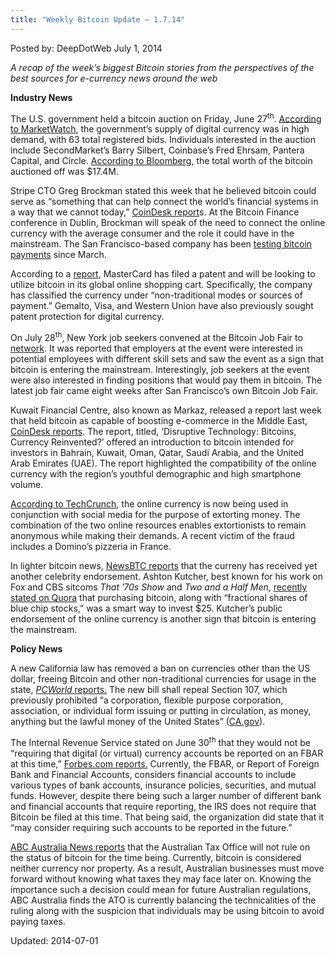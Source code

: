 ```yaml
---
title: "Weekly Bitcoin Update – 1.7.14"
---
```


Posted by: DeepDotWeb
<span>July 1, 2014</span>

<p><em>A recap of the week&#8217;s biggest Bitcoin stories from the perspectives of the best sources for e-currency news around the web</em></p>
<p><strong>Industry News</strong></p>
<p>The U.S. government held a bitcoin auction on Friday, June 27<sup>th</sup>. <a href="http://blogs.marketwatch.com/thetell/2014/06/30/the-u-s-bitcoin-auction-likely-saw-high-demand/">According to MarketWatch</a>, the government&#8217;s supply of digital currency was in high demand, with 63 total registered bids. Individuals interested in the auction include SecondMarket&#8217;s Barry Silbert, Coinbase&#8217;s Fred Ehrsam, Pantera Capital, and Circle. <a href="http://www.google.com/url?sa=t&amp;rct=j&amp;q=&amp;esrc=s&amp;source=newssearch&amp;cd=54&amp;cad=rja&amp;uact=8&amp;ved=0CGYQqQIoADAXOB4&amp;url=http://www.bloomberg.com/video/u-s-to-auction-17-4m-worth-of-seized-bitcoin-5ib0r6DrRNGXRQ4RCsty0A.html&amp;ei=3P2xU7fjFsWFqgavg4DQDA&amp;usg=AFQjCNHKE6lkl7mBb1gQ4cRnxBs3WOzRGg&amp;sig2=6zJPzdsCnq4QZo6VhhPEWQ">According to Bloomberg</a>, the total worth of the bitcoin auctioned off was $17.4M.</p>
<p>Stripe CTO Greg Brockman stated this week that he believed bitcoin could serve as “something that can help connect the world&#8217;s financial systems in a way that we cannot today,” <a href="http://www.coindesk.com/stripe-cto-bitcoin-unify-worlds-financial-systems/">CoinDesk report</a>s. At the Bitcoin Finance conference in Dublin, Brockman will speak of the need to connect the online currency with the average consumer and the role it could have in the mainstream. The San Francisco-based company has been <a href="http://www.coindesk.com/stripe-bitcoin-engineer-bitcoin-long-term-investment/">testing bitcoin payments</a> since March.</p>
<p>According to a <a href="http://www.coindesk.com/mastercard-patent-would-add-bitcoin-to-global-online-shopping-cart/">report</a>, MasterCard has filed a patent and will be looking to utilize bitcoin in its global online shopping cart. Specifically, the company has classified the currency under “non-traditional modes or sources of payment.” Gemalto, Visa, and Western Union have also previously sought patent protection for digital currency.</p>
<p>On July 28<sup>th</sup>, New York job seekers convened at the Bitcoin Job Fair to <a href="http://cryptocoinupdates.com/new-york-bitcoin-job-fair-shows-demand-for-bitcoin-wage-payments/">network</a>. It was reported that employers at the event were interested in potential employees with different skill sets and saw the event as a sign that bitcoin is entering the mainstream. Interestingly, job seekers at the event were also interested in finding positions that would pay them in bitcoin. The latest job fair came eight weeks after San Francisco&#8217;s own Bitcoin Job Fair.</p>
<p>Kuwait Financial Centre, also known as Markaz, released a report last week that held bitcoin as capable of boosting e-commerce in the Middle East, <a href="http://www.coindesk.com/middle-east-investment-bank-bitcoin-ignite-regional-e-commerce/">CoinDesk reports</a>. The report, titled, &#8216;Disruptive Technology: Bitcoins, Currency Reinvented?&#8217; offered an introduction to bitcoin intended for investors in Bahrain, Kuwait, Oman, Qatar, Saudi Arabia, and the United Arab Emirates (UAE). The report highlighted the compatibility of the online currency with the region&#8217;s youthful demographic and high smartphone volume.</p>
<p><a href="http://techcrunch.com/2014/06/29/extortionists-are-using-bitcoin-to-steal-cash-from-business-owners/">According to TechCrunch</a>, the online currency is now being used in conjunction with social media for the purpose of extorting money. The combination of the two online resources enables extortionists to remain anonymous while making their demands. A recent victim of the fraud includes a Domino&#8217;s pizzeria in France.</p>
<p>In lighter bitcoin news, <a href="http://newsbtc.com/2014/06/27/need-put-25-work-ashton-kutcher-says-buy-bitcoin/">NewsBTC reports</a> that the curreny has received yet another celebrity endorsement. Ashton Kutcher, best known for his work on Fox and CBS sitcoms <em>That &#8217;70s Show</em> and <em>Two and a Half Men</em>, <a href="http://www.quora.com/What-are-some-smart-ways-I-can-put-25-to-work-for-me">recently stated on Quora</a> that purchasing bitcoin, along with “fractional shares of blue chip stocks,” was a smart way to invest $25. Kutcher&#8217;s public endorsement of the online currency is another sign that bitcoin is entering the mainstream.</p>
<p><strong>Policy News</strong></p>
<p>A new California law has removed a ban on currencies other than the US dollar, freeing Bitcoin and other non-traditional currencies for usage in the state, <a href="http://www.pcworld.com/article/2449020/california-law-removes-ban-on-alternative-currencies.html"><em>PCWorld</em> reports.</a> The new bill shall repeal Section 107, which previously prohibited “a corporation, flexible purpose corporation, association, or individual form issuing or putting in circulation, as money, anything but the lawful money of the United States” (<a href="http://leginfo.ca.gov/pub/13-14/bill/asm/ab_0101-0150/ab_129_bill_20140624_enrolled.htm">CA.gov</a>).</p>
<p>The Internal Revenue Service stated on June 30<sup>th</sup> that they would not be “requiring that digital (or virtual) currency accounts be reported on an FBAR at this time,” <a href="http://www.forbes.com/sites/kellyphillipserb/2014/06/30/irs-says-bitcoin-not-reportable-on-fbar-for-now/">Forbes.com reports.</a> Currently, the FBAR, or Report of Foreign Bank and Financial Accounts, considers financial accounts to include various types of bank accounts, insurance policies, securities, and mutual funds. However, despite there being such a larger number of different bank and financial accounts that require reporting, the IRS does not require that Bitcoin be filed at this time. That being said, the organization did state that it “may consider requiring such accounts to be reported in the future.”</p>
<p><a href="http://www.abc.net.au/news/2014-06-30/tax-office-delays-ruling-on-bitcoin/5559816">ABC Australia News reports</a> that the Australian Tax Office will not rule on the status of bitcoin for the time being. Currently, bitcoin is considered neither currency nor property. As a result, Australian businesses must move forward without knowing what taxes they may face later on. Knowing the importance such a decision could mean for future Australian regulations, ABC Australia finds the ATO is currently balancing the technicalities of the ruling along with the suspicion that individuals may be using bitcoin to avoid paying taxes.</p>

Updated: 2014-07-01
    
